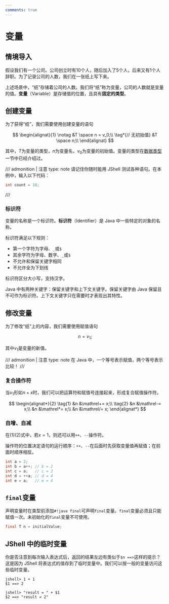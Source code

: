 ```yaml
---
comments: true
---
```


# 变量

## 情境导入

假设我们有一个公司。公司创立时有10个人，随后加入了5个人，后来又有1个人辞职。为了记录公司的人数，我们在一张纸上写下来。

上述场景中，“纸”存储着公司的人数。我们将“纸”称为变量，公司的人数就是变量的值。**变量**（Variable）是存储值的位置，且具有**固定的类型**。

## 创建变量

为了获得“纸”，我们需要使用创建变量的语句

$$
\begin{alignat}{1}
\notag &T \space n = v_0;\\
\tag*{// 无初始值} &T \space n;\\
\end{alignat}
$$

其中，$T$为变量的类型，$n$为变量名，$v_0$为变量的初始值。变量的类型在[数据类型](datatype.md)一节中已经介绍过。

/// admonition | 注意
    type: note
请记住你随时能用 JShell 测试各种语句。在本例中，输入以下代码：
```java
int count = 10;
```
///

### 标识符

变量的名称是一个标识符。**标识符**（Identifier）是 Java 中一些特定的对象的名称。

标识符满足以下规则：

- 第一个字符为字母、`_`或`$`
- 其余字符为字母、数字、`_`或`$`
- 不允许和保留关键字相同
- 不允许全为下划线

标识符区分大小写，支持汉字。

Java 中有两种关键字：保留关键字和上下文关键字。保留关键字由 Java 保留且不可作为标识符。上下文关键字只在需要时才表现出其特性。

## 修改变量

为了修改“纸”上的内容，我们需要使用赋值语句

$$
n = v_1;
$$

其中$v_1$是变量的新值。

/// admonition | 注意
    type: note
在 Java 中，一个等号表示赋值，两个等号表示比较！
///

### 复合操作符

当$v_1$形如$n + x$时，我们可以把运算符和赋值号连接起来，形成复合赋值操作符。

$$
\begin{alignat*}{2}
\tag{1} &n &\mathrel+= x;\\
\tag{2} &n &\mathrel-= x;\\
&n &\mathrel*= x;\\
&n &\mathrel/= x;
\end{alignat*}
$$

### 自增、自减

在$(1)(2)$式中，若$x=1$，则还可以用`++`、`--`操作符。

操作符的位置决定语句的运行顺序：`++`、`--`在后面时先获取变量值再赋值；在前面时顺序相反。

```java
int a = 2;
int b = a++; // b = 2
int c = a;   // c = 3
int d = ++a; // d = 4
int e = a;   // e = 4
```

## `final`变量

声明变量时在类型前添加`#!java final`可声明`final`变量。`final`变量必须且只能赋值一次。未初始化的`final`变量不可使用。

```java
final T n = initialValue;
```

## JShell 中的临时变量

你是否注意到每次输入表达式后，返回的结果左边有类似于`$n ==>`这样的提示？这是因为 JShell 将表达式的值存到了临时变量中。我们可以按一般的变量访问这些临时变量。

```
jshell> 1 + 1
$1 ==> 2

jshell> "result = " + $1
$2 ==> "result = 2"
```
